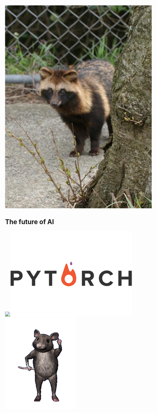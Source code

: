 ﻿![](docs/Tanuki_By_Iwanafish-_Cropped.jpg)
 
## The future of AI
![](docs/WindingFancyLabradorretriever-size_restricted.gif)![](docs/pytorch-logo-flat.png)![](docs/tenor.gif)



 
